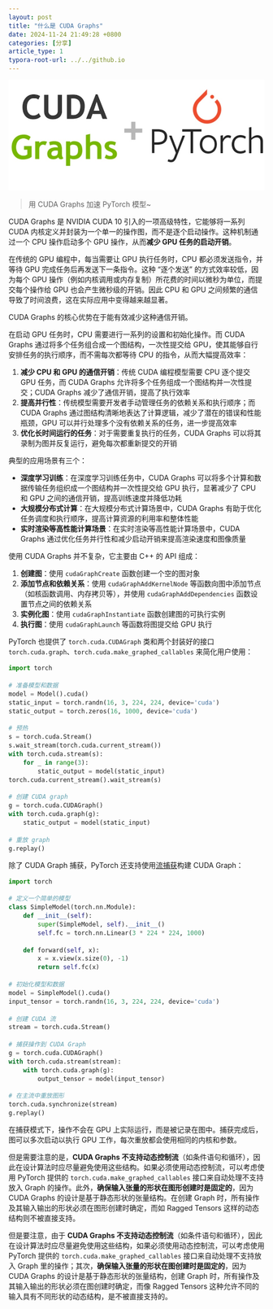 ```yaml
---
layout: post
title: "什么是 CUDA Graphs"
date: 2024-11-24 21:49:28 +0800
categories: [分享]
article_type: 1
typora-root-url: ../../github.io
---
```


![](/assets/img/cuda_graphs_caption.jpg)

> 用 CUDA Graphs 加速 PyTorch 模型~

CUDA Graphs 是 NVIDIA CUDA 10 引入的一项高级特性，它能够将一系列 CUDA 内核定义并封装为一个单一的操作图，而不是逐个启动操作。这种机制通过一个 CPU 操作启动多个 GPU 操作，从而**减少 GPU 任务的启动开销**。

在传统的 GPU 编程中，每当需要让 GPU 执行任务时，CPU 都必须发送指令，并等待 GPU 完成任务后再发送下一条指令。这种 “逐个发送” 的方式效率较低，因为每个 GPU 操作（例如内核调用或内存复制）所花费的时间以微秒为单位，而提交每个操作给 GPU 也会产生微秒级的开销。因此 CPU 和 GPU 之间频繁的通信导致了时间浪费，这在实际应用中变得越来越显著。

CUDA Graphs 的核心优势在于能有效减少这种通信开销。

在启动 GPU 任务时，CPU 需要进行一系列的设置和初始化操作。而 CUDA Graphs 通过将多个任务组合成一个图结构，一次性提交给 GPU，使其能够自行安排任务的执行顺序，而不需每次都等待 CPU 的指令，从而大幅提高效率：

1. **减少 CPU 和 GPU 的通信开销**：传统 CUDA 编程模型需要 CPU 逐个提交 GPU 任务，而 CUDA Graphs 允许将多个任务组成一个图结构并一次性提交；CUDA Graphs 减少了通信开销，提高了执行效率
2. **提高并行性**：传统模型需要开发者手动管理任务的依赖关系和执行顺序；而 CUDA Graphs 通过图结构清晰地表达了计算逻辑，减少了潜在的错误和性能瓶颈，GPU 可以并行处理多个没有依赖关系的任务，进一步提高效率
3. **优化长时间运行的任务**：对于需要重复执行的任务，CUDA Graphs 可以将其录制为图并反复运行，避免每次都重新提交的开销

典型的应用场景有三个：

- **深度学习训练**：在深度学习训练任务中，CUDA Graphs 可以将多个计算和数据传输任务组织成一个图结构并一次性提交给 GPU 执行，显著减少了 CPU 和 GPU 之间的通信开销，提高训练速度并降低功耗
- **大规模分布式计算**：在大规模分布式计算场景中，CUDA Graphs 有助于优化任务调度和执行顺序，提高计算资源的利用率和整体性能
- **实时渲染等高性能计算场景**：在实时渲染等高性能计算场景中，CUDA Graphs 通过优化任务并行性和减少启动开销来提高渲染速度和图像质量

使用 CUDA Graphs 并不复杂，它主要由 C++ 的 API 组成：

1. **创建图**：使用 `cudaGraphCreate` 函数创建一个空的图对象
2. **添加节点和依赖关系**：使用 `cudaGraphAddKernelNode` 等函数向图中添加节点（如核函数调用、内存拷贝等），并使用 `cudaGraphAddDependencies` 函数设置节点之间的依赖关系
3. **实例化图**：使用 `cudaGraphInstantiate` 函数创建图的可执行实例
4. **执行图**：使用 `cudaGraphLaunch` 等函数将图提交给 GPU 执行

PyTorch 也提供了 `torch.cuda.CUDAGraph` 类和两个封装好的接口 `torch.cuda.graph`、`torch.cuda.make_graphed_callables` 来简化用户使用：

```python
import torch

# 准备模型和数据
model = Model().cuda()
static_input = torch.randn(16, 3, 224, 224, device='cuda')
static_output = torch.zeros(16, 1000, device='cuda')

# 预热
s = torch.cuda.Stream()
s.wait_stream(torch.cuda.current_stream())
with torch.cuda.stream(s):
    for _ in range(3):
        static_output = model(static_input)
torch.cuda.current_stream().wait_stream(s)

# 创建 CUDA graph
g = torch.cuda.CUDAGraph()
with torch.cuda.graph(g):
    static_output = model(static_input)

# 重放 graph
g.replay()
```

除了 CUDA Graph 捕获，PyTorch 还支持使用[流捕获](https://docs.nvidia.com/cuda/cuda-c-programming-guide/index.html#creating-a-graph-using-stream-capture)构建 CUDA Graph：

```python
import torch

# 定义一个简单的模型
class SimpleModel(torch.nn.Module):
    def __init__(self):
        super(SimpleModel, self).__init__()
        self.fc = torch.nn.Linear(3 * 224 * 224, 1000)

    def forward(self, x):
        x = x.view(x.size(0), -1)
        return self.fc(x)

# 初始化模型和数据
model = SimpleModel().cuda()
input_tensor = torch.randn(16, 3, 224, 224, device='cuda')

# 创建 CUDA 流
stream = torch.cuda.Stream()

# 捕获操作到 CUDA Graph
g = torch.cuda.CUDAGraph()
with torch.cuda.stream(stream):
    with torch.cuda.graph(g):
        output_tensor = model(input_tensor)

# 在主流中重放图形
torch.cuda.synchronize(stream)
g.replay()
```

在捕获模式下，操作不会在 GPU 上实际运行，而是被记录在图中。捕获完成后，图可以多次启动以执行 GPU 工作，每次重放都会使用相同的内核和参数。

但是需要注意的是，**CUDA Graphs 不支持动态控制流**（如条件语句和循环），因此在设计算法时应尽量避免使用这些结构。如果必须使用动态控制流，可以考虑使用 PyTorch 提供的 `torch.cuda.make_graphed_callables` 接口来自动处理不支持放入 Graph 的操作。此外，**确保输入张量的形状在图形创建时是固定的**，因为 CUDA Graphs 的设计是基于静态形状的张量结构。在创建 Graph 时，所有操作及其输入输出的形状必须在图形创建时确定，而如 Ragged Tensors 这样的动态结构则不被直接支持。

但是要注意，由于 **CUDA Graphs 不支持动态控制流**（如条件语句和循环），因此在设计算法时应尽量避免使用这些结构，如果必须使用动态控制流，可以考虑使用 PyTorch 提供的 `torch.cuda.make_graphed_callables` 接口来自动处理不支持放入 Graph 里的操作；其次，**确保输入张量的形状在图创建时是固定的**，因为 CUDA Graphs 的设计是基于静态形状的张量结构，创建 Graph 时，所有操作及其输入输出的形状必须在图创建时确定，而像 Ragged Tensors 这种允许不同的输入具有不同形状的动态结构，是不被直接支持的。
